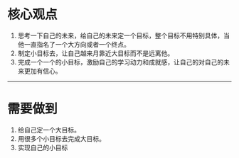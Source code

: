 # 核心观点
1. 思考一下自己的未来，给自己的未来定一个目标，整个目标不用特别具体，当他一直指名了一个大方向或者一个终点。
2. 制定小目标去，让自己越来月靠近大目标而不是远离他。
3. 完成一个一个的小目标，激励自己的学习动力和成就感，让自己的对自己的未来更加有信心。

----

# 需要做到
1. 给自己定一个大目标。
2. 用很多个小目标去完成大目标。
3. 实现自己的小目标